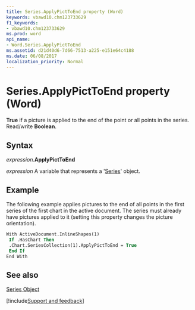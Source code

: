 ```yaml
---
title: Series.ApplyPictToEnd property (Word)
keywords: vbawd10.chm123733629
f1_keywords:
- vbawd10.chm123733629
ms.prod: word
api_name:
- Word.Series.ApplyPictToEnd
ms.assetid: d21d40d6-7d66-7513-a225-e151e64c4188
ms.date: 06/08/2017
localization_priority: Normal
---
```



# Series.ApplyPictToEnd property (Word)

**True** if a picture is applied to the end of the point or all points in the series. Read/write **Boolean**.


## Syntax

_expression_.**ApplyPictToEnd**

_expression_ A variable that represents a '[Series](Word.Series.md)' object.


## Example

The following example applies pictures to the end of all points in the first series of the first chart in the active document. The series must already have pictures applied to it (setting this property changes the picture orientation).


```vb
With ActiveDocument.InlineShapes(1) 
 If .HasChart Then 
 .Chart.SeriesCollection(1).ApplyPictToEnd = True 
 End If 
End With
```


## See also


[Series Object](Word.Series.md)

[!include[Support and feedback](~/includes/feedback-boilerplate.md)]
